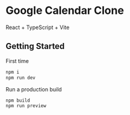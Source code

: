 # Google Calendar Clone

React + TypeScript + Vite

## Getting Started

First time

```bash
npm i
npm run dev
```

Run a production build

```bash
npm build
npm run preview
```